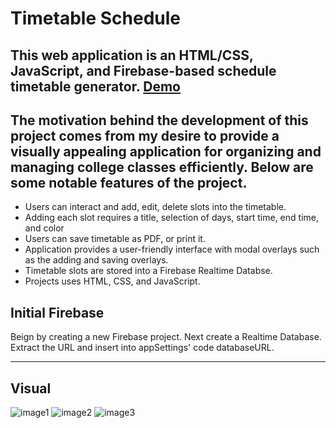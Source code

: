 # Timetable Schedule

## This web application is an HTML/CSS, JavaScript, and Firebase-based schedule timetable generator. <a href="https://timetable-schedule.netlify.app/" target="_blank">Demo</a>

## The motivation behind the development of this project comes from my desire to provide a visually appealing application for organizing and managing college classes efficiently. Below are some notable features of the project.

* Users can interact and add, edit, delete slots into the timetable.
* Adding each slot requires a title, selection of days, start time, end time, and color
* Users can save timetable as PDF, or print it.
* Application provides a user-friendly interface with modal overlays such as the adding and saving overlays.
* Timetable slots are stored into a Firebase Realtime Databse.
* Projects uses HTML, CSS, and JavaScript.

## Initial Firebase
Beign by creating a new Firebase project. Next create a Realtime Database. Extract the URL and insert into appSettings' code databaseURL.

<hr>

## Visual
![image1](https://i.gyazo.com/7ef94bbb54f845e5144e3dd62153a506.png)
![image2](https://i.gyazo.com/cca05297f6c0690bd41eb3ad988c2fae.png)
![image3](https://i.gyazo.com/aae60dfcdea55fb82ee22bf0528c625b.png)